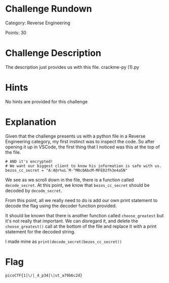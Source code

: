 # Challenge Rundown #
Category: Reverse Engineering

Points: 30

# Challenge Description #
The description just provides us with this file. crackme-py (1).py

# Hints #
No hints are provided for this challenge

# Explanation #
Given that the challenge presents us with a python file in a Reverse Engineering category, my first instinct was to inspect the code. So after opening it up in VSCode, the first thing that I noticed was this at the top of the file.

``` # Hiding this really important number in an obscure piece of code is brilliant!
# AND it's encrypted!
# We want our biggest client to know his information is safe with us.
bezos_cc_secret = "A:4@r%uL`M-^M0c0AbcM-MFE02fh3e4a5N" 
```
We see as we scroll down in the file, there is a function called ```decode_secret```. At this point, we know that ```bezos_cc_secret``` should be decoded by ```decode_secret```.

From this point, all we really need to do is add our own print statement to decode the flag using the decoder function provided. 

It should be known that there is another function called ```choose_greatest``` but it's not really that important. We can disregard it, and delete the ```choose_greatest()``` call at the bottom of the file and replace it with a print statement for the decoded string. 

I made mine as ```print(decode_secret(bezos_cc_secret))```

# Flag #
```picoCTF{1|\/|_4_p34|\|ut_a79b6c2d}```


